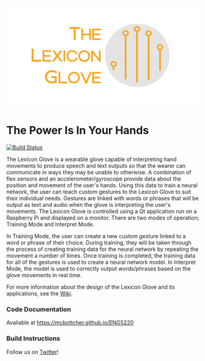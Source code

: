 <p align="center">
  <img height="269" width="500" src="https://github.com/mcbottcher/ENG5220/blob/master/images/logo_with_text-1.png">
</p>

# The Power Is In Your Hands

[![Build Status](https://travis-ci.com/mcbottcher/ENG5220.svg?branch=master)](https://travis-ci.com/mcbottcher/ENG5220)

The Lexicon Glove is a wearable glove capable of interpreting hand movements to produce speech and text outputs so that the wearer can communicate in ways they may be unable to otherwise. A combination of flex sensors and an accelerometer/gyroscope provide data about the position and movement of the user's hands. Using this data to train a neural network, the user can teach custom gestures to the Lexicon Glove to suit their individual needs. Gestures are linked with words or phrases that will be output as text and audio when the glove is interpreting the user's movements. The Lexicon Glove is controlled using a Qt application run on a Raspberry Pi and displayed on a monitor. There are two modes of operation; Training Mode and Interpret Mode.

In Training Mode, the user can create a new custom gesture linked to a word or phrase of their choice. During training, they will be taken through the process of creating training data for the neural network by repeating the movement a number of times. Once training is completed, the training data for all of the gestures is used to create a neural network model. In Interpret Mode, the model is used to correctly output words/phrases based on the glove movements in real time.

For more information about the design of the Lexicon Glove and its applications, see the [Wiki](https://github.com/mcbottcher/ENG5220/wiki).

### Code Documentation
Avaliable at https://mcbottcher.github.io/ENG5220


### Build Instructions



Follow us on [Twitter](https://twitter.com/GloveLexicon)! 
